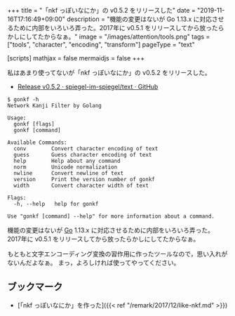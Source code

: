 +++
title = "「nkf っぽいなにか」の v0.5.2 をリリースした"
date =  "2019-11-16T17:16:49+09:00"
description = "機能の変更はないが Go 1.13.x に対応させるために内部をいろいろ弄った。2017年に v0.5.1 をリリースしてから放ったらかしにしてたからなぁ。"
image = "/images/attention/tools.png"
tags = ["tools", "character", "encoding", "transform"]
pageType = "text"

[scripts]
  mathjax = false
  mermaidjs = false
+++

私はあまり使ってないが「nkf っぽいなにか」の v0.5.2 をリリースした。

- [Release v0.5.2 · spiegel-im-spiegel/text · GitHub](https://github.com/spiegel-im-spiegel/text/releases/tag/v0.5.2)

```text
$ gonkf -h
Network Kanji Filter by Golang

Usage:
  gonkf [flags]
  gonkf [command]

Available Commands:
  conv        Convert character encoding of text
  guess       Guess character encoding of text
  help        Help about any command
  norm        Unicode normalization
  nwline      Convert newline of text
  version     Print the version number of gonkf
  width       Convert character width of text

Flags:
  -h, --help   help for gonkf

Use "gonkf [command] --help" for more information about a command.
```

機能の変更はないが [Go] 1.13.x に対応させるために内部をいろいろ弄った。
2017年に v0.5.1 をリリースしてから放ったらかしにしてたからなぁ。

もともと文字エンコーディング変換の習作用に作ったツールなので，思い入れがないんだよなぁ。
まっ，よろしければ使ってやってください。

## ブックマーク

- [「nkf っぽいなにか」を作った]({{< ref "/remark/2017/12/like-nkf.md" >}})

[Go]: https://golang.org/ "The Go Programming Language"
[Go 言語]: https://golang.org/ "The Go Programming Language"
